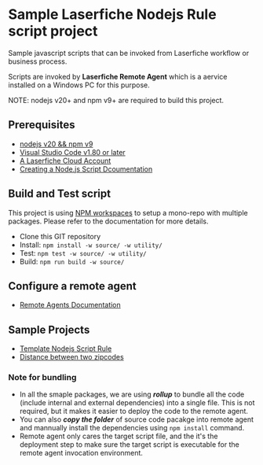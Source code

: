 # Sample Laserfiche Nodejs Rule script project

Sample javascript scripts that can be invoked from Laserfiche workflow or business process.

Scripts are invoked by **Laserfiche Remote Agent** which is a aervice installed on a Windows PC for this purpose.

NOTE: nodejs v20+ and npm v9+ are required to build this project.

## Prerequisites

- [nodejs v20 && npm v9](https://nodejs.org/en)
- [Visual Studio Code v1.80 or later](https://code.visualstudio.com/download)
- [A Laserfiche Cloud Account](https://www.laserfiche.com/signon/)
- [Creating a Node.js Script Dcoumentation](https://doc.laserfiche.com/laserfiche.documentation/en-us/Default.htm#../Subsystems/ProcessAutomation/Content/Resources/Rules/nodejsscript.htm?TocPath=Process%2520Automation%257CRules%257CGetting%2520Started%2520With%2520Scripts%257C_____3)

## Build and Test script

This project is using [NPM workspaces](https://docs.npmjs.com/cli/v9/using-npm/workspaces?v=true) to setup a mono-repo with multiple packages. Please refer to the documentation for more details.

- Clone this GIT repository
- Install: `npm install -w source/ -w utility/`
- Test: `npm test -w source/ -w utility/`
- Build: `npm run build -w source/`

## Configure a remote agent

- [Remote Agents Documentation](https://doc.laserfiche.com/laserfiche.documentation/en-us/Default.htm#../Subsystems/ProcessAutomation/Content/Resources/Integrations/Remote-Agents/Remote-Agents.htm?TocPath=Process%2520Automation%257CIntegrations%257CRemote%2520Agents%257C_____0)
  
## Sample Projects

- [Template Nodejs Script Rule](doc/template/readme.md)
- [Distance between two zipcodes](doc/distance-between-zipcodes/readme.md)

### Note for bundling

- In all the smaple packages, we are using ***rollup*** to bundle all the code (include internal and external dependencies) into a single file. This is not required, but it makes it easier to deploy the code to the remote agent.
- You can also ***copy the folder*** of source code pacakge into remote agent and mannually install the dependencies using `npm install` command.
- Remote agent only cares the target script file, and the it's the deployment step to make sure the target script is executable for the remote agent invocation environment.
